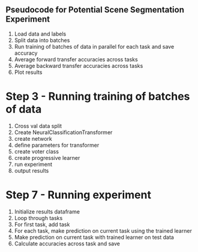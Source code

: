 ## Pseudocode for Potential Scene Segmentation Experiment
1) Load data and labels
2) Split data into batches
3) Run training of batches of data in parallel for each task and save accuracy
4) Average forward transfer accuracies across tasks
5) Average backward transfer accuracies across tasks
6) Plot results

# Step 3 - Running training of batches of data
1) Cross val data split
2) Create NeuralClassificationTransformer
3) create network
4) define parameters for transformer
5) create voter class
6) create progressive learner
7) run experiment 
8) output results

# Step 7 - Running experiment
1) Initialize results dataframe
2) Loop through tasks
3) For first task, add task
4) For each task, make prediction on current task using the trained learner
5) Make prediction on current task with trained learner on test data
6) Calculate accuracies across task and save
